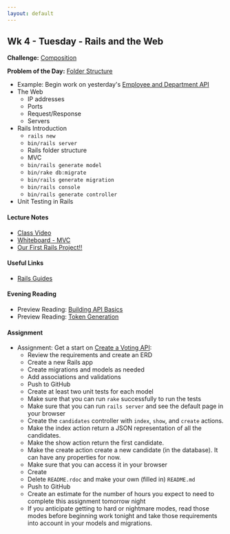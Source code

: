 ```yaml
---
layout: default
---
```


## Wk 4 - Tuesday - Rails and the Web

**Challenge:** [Composition](https://github.com/masonfmatthews/rails_assignments/blob/master/challenges/composition_challenge.rb)

**Problem of the Day:** [Folder Structure](https://github.com/masonfmatthews/rails_assignments/blob/master/exercises/folder_structure)

* Example: Begin work on yesterday's [Employee and Department API](https://github.com/masonfmatthews/rails_assignments/blob/master/exercises/employee_and_department_api)
* The Web
  * IP addresses
  * Ports
  * Request/Response
  * Servers
* Rails Introduction
  * `rails new`
  * `bin/rails server`
  * Rails folder structure
  * MVC
  * `bin/rails generate model`
  * `bin/rake db:migrate`
  * `bin/rails generate migration`
  * `bin/rails console`
  * `bin/rails generate controller`
* Unit Testing in Rails

#### Lecture Notes

* [Class Video]()
* [Whiteboard - MVC](http://tiyd-rails.s3.amazonaws.com/pictures/uploaded_files/000/000/036/original/rails_mvc.jpg?1442942971)
* [Our First Rails Project!!](https://github.com/tiyd-rails-2016-01/first_rails_app)

#### Useful Links

* [Rails Guides](http://guides.rubyonrails.org/index.html)

#### Evening Reading

* Preview Reading: [Building API Basics](http://www.theodinproject.com/ruby-on-rails/apis-and-building-your-own)
* Preview Reading: [Token Generation](http://ruby-doc.org/stdlib-1.9.3/libdoc/securerandom/rdoc/SecureRandom.html)

#### Assignment

* Assignment: Get a start on [Create a Voting API](https://github.com/tiyd-rails-2016-01/voting_api):
  * Review the requirements and create an ERD
  * Create a new Rails app
  * Create migrations and models as needed
  * Add associations and validations
  * Push to GitHub
  * Create at least two unit tests for each model
  * Make sure that you can run `rake` successfully to run the tests
  * Make sure that you can run `rails server` and see the default page in your browser
  * Create the `candidates` controller with `index`, `show`, and `create` actions.
  * Make the index action return a JSON representation of all the candidates.
  * Make the show action return the first candidate.
  * Make the create action create a new candidate (in the database).  It can have any properties for now.
  * Make sure that you can access it in your browser
  * Create
  * Delete `README.rdoc` and make your own (filled in) `README.md`
  * Push to GitHub
  * Create an estimate for the number of hours you expect to need to complete this assignment tomorrow night
  * If you anticipate getting to hard or nightmare modes, read those modes before beginning work tonight and take those requirements into account in your models and migrations.
<!-- * Feedback: [Voting API Day 1 Feedback](feedback) -->
